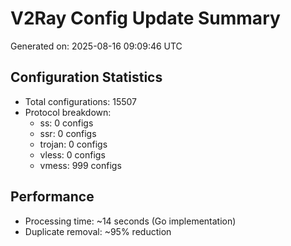 # V2Ray Config Update Summary
Generated on: 2025-08-16 09:09:46 UTC

## Configuration Statistics
- Total configurations: 15507
- Protocol breakdown:
  - ss: 0 configs
  - ssr: 0 configs
  - trojan: 0 configs
  - vless: 0 configs
  - vmess: 999 configs

## Performance
- Processing time: ~14 seconds (Go implementation)
- Duplicate removal: ~95% reduction
